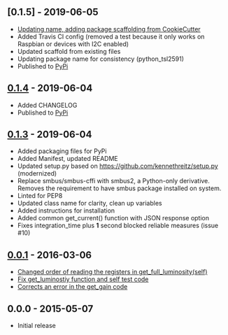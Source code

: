 <a name="0.1.5"></a>
## [0.1.5] - 2019-06-05
- [Updating name, adding package scaffolding from CookieCutter](https://github.com/audreyr/cookiecutter-pypackage)
- Added Travis CI config (removed a test because it only works on Raspbian or devices with I2C enabled)
- Updated scaffold from existing files
- Updating package name for consistency (python_tsl2591)
- Published to [PyPi](https://pypi.org/project/python-tsl2591/)

<a name="0.1.4"></a>
## [0.1.4] - 2019-06-04
- Added CHANGELOG
- Published to [PyPi](https://pypi.org/project/tsl2591/)

<a name="0.1.3"></a>
## [0.1.3] - 2019-06-04
- Added packaging files for PyPi
- Added Manifest, updated README
- Updated setup.py based on https://github.com/kennethreitz/setup.py (modernized)
- Replace smbus/smbus-cffi with smbus2, a Python-only derivative. Removes the requirement to have smbus package installed on system.
- Linted for PEP8
- Updated class name for clarity, clean up variables
- Added instructions for installation
- Added common get_current() function with JSON response option
- Fixes integration_time plus **1** second blocked reliable measures (issue #10)

<a name="0.0.1"></a>
## [0.0.1] - 2016-03-06
- [Changed order of reading the registers in get_full_luminosity(self)](https://github.com/maxlklaxl/python-tsl2591/pull/6)
- [Fix get_luminostiy function and self test code](https://github.com/maxlklaxl/python-tsl2591/pull/4)
- [Corrects an error in the get_gain code](https://github.com/maxlklaxl/python-tsl2591/pull/3)

<a name="0.0.0"></a>
## 0.0.0 - 2015-05-07
- Initial release

[0.1.4]: https://github.com/maxlklaxl/python-tsl2591/compare/0.0.1...0.1.4
[0.1.3]: https://github.com/maxlklaxl/python-tsl2591/compare/0.0.1...0.1.3
[0.0.1]: https://github.com/maxlklaxl/python-tsl2591/compare/0.0.0...0.0.1
